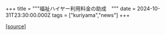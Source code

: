 +++
title = """福祉ハイヤー利用料金の助成　"""
date = 2024-10-31T23:30:00.000Z
tags = ["kuriyama","news"]
+++


[[source]](https://www.town.kuriyama.hokkaido.jp/soshiki/39/29309.html)
